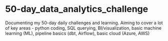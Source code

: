 # 50-day_data_analytics_challenge
Documenting my 50-day daily challenges and learning. Aiming to cover a lot of key areas - python coding, SQL querying, BI/visualization, basic machine learning (ML), pipeline basics (dbt, Airflow), basic cloud (Azure, AWS)
